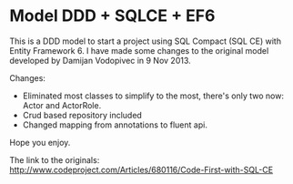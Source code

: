 # Model DDD + SQLCE + EF6

This is a DDD model to start a project using SQL Compact (SQL CE) with Entity Framework 6. 
I have made some changes to the original model developed by Damijan Vodopivec in 9 Nov 2013.

Changes:
* Eliminated most classes to simplify to the most, there's only two now: Actor and ActorRole.
* Crud based repository included
* Changed mapping from annotations to fluent api.

Hope you enjoy.

The link to the originals:
http://www.codeproject.com/Articles/680116/Code-First-with-SQL-CE

